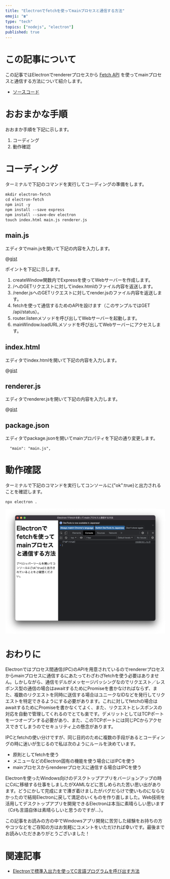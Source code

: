 ```yaml
---
title: "Electronでfetchを使ってmainプロセスと通信する方法"
emoji: "☎️"
type: "tech"
topics: ["nodejs", "electron"]
published: true
---
```


# この記事について

この記事ではElectronでrendererプロセスから [Fetch API](https://developer.mozilla.org/ja/docs/Web/API/Fetch_API) を使ってmainプロセスと通信する方法について紹介します。

- [ソースコード](https://gist.github.com/tatsuyasusukida/43f9c962297db5991bc4511f351e0eb0)



# おおまかな手順

おおまか手順を下記に示します。

1. コーディング
2. 動作確認



# コーディング

ターミナルで下記のコマンドを実行してコーディングの準備をします。

```shell
mkdir electron-fetch
cd electron-fetch
npm init -y
npm install --save express
npm install --save-dev electron
touch index.html main.js renderer.js
```

## main.js

エディタでmain.jsを開いて下記の内容を入力します。

@[gist](https://gist.github.com/tatsuyasusukida/43f9c962297db5991bc4511f351e0eb0?file=main.js)

ポイントを下記に示します。

1. createWindow関数内でExpressを使ってWebサーバーを作成します。
2. /へのGETリクエストに対してindex.htmlのファイル内容を返送します。
3. /render.jsへのGETリクエストに対してrender.jsのファイル内容を返送します。
4. fetchを使って通信するためのAPIを設けます（このサンプルではGET /api/status）。
5. router.listenメソッドを呼び出してWebサーバーを起動します。
6. mainWindow.loadURLメソッドを呼び出してWebサーバーにアクセスします。

## index.html

エディタでindex.htmlを開いて下記の内容を入力します。

@[gist](https://gist.github.com/tatsuyasusukida/43f9c962297db5991bc4511f351e0eb0?file=index.html)

## renderer.js

エディタでrenderer.jsを開いて下記の内容を入力します。

@[gist](https://gist.github.com/tatsuyasusukida/43f9c962297db5991bc4511f351e0eb0?file=renderer.js)

## package.json

エディタでpackage.jsonを開いてmainプロパティを下記の通り変更します。

```
  "main": "main.js",
```



# 動作確認

ターミナルで下記のコマンドを実行してコンソールに{"ok":true}と出力されることを確認します。

```shell
npx electron .
```

![上記のコマンドを実行してElectronのウィンドウが起動した様子です。コンソールに{"ok":true}と出力されています](/images/articles/electron-fetch/img-check-01.png)



# おわりに

Electronではプロセス間通信(IPC)のAPIを用意されているのでrendererプロセスからmainプロセスに通信するにあたってわざわざfetchを使う必要はありません。しかしながら、通信モデルがメッセージパッシングなのでリクエスト／レスポンス型の通信の場合はawaitするためにPromiseを書かなければならず、また、複数のリクエストを同時に送信する場合はユニークなIDなどを発行してリクエストを特定できるようにする必要があります。これに対してfetchの場合はawaitするためにPromiseを書かなくてよく、また、リクエストとレスポンスの対応を自動で管理してくれるのでとても楽です。デメリットとしてはTCPポートを一つオープンする必要があり、また、このTCPポートには同じPCからアクセスできてしまうのでセキュリティ上の懸念があります。

IPCとfetchの使い分けですが、同じ目的のために複数の手段があるとコーディングの時に迷いが生じるので私は次のようにルールを決めています。

- 原則としてfetchを使う
- メニューなどのElectron固有の機能を使う場合にはIPCを使う
- mainプロセスからrendererプロセスに通信する場合はIPCを使う

Electronを使ったWindows向けのデスクトップアプリをバージョンアップの時にC♯に移植する仕事をしましたがXAMLなどに苦しめられた苦い思い出があります。どうにかして完成にまで漕ぎ着けましたがバグだらけで使いものにならなかったので結局Electronに戻して満足のいくものを作り直しました。Web技術を活用してデスクトップアプリを開発できるElectronは本当に素晴らしい思います（C♯も言語自体は素晴らしいと思うのですが...）。

この記事をお読みの方の中でWindowsアプリ開発に苦労した経験をお持ちの方やコツなどをご存知の方はお気軽にコメントをいただければ幸いです。最後までお読みいただきありがとうございました！



# 関連記事

- [Electronで標準入出力を使ってC言語プログラムを呼び出す方法](https://zenn.dev/tatsuyasusukida/articles/electron-child-process)
